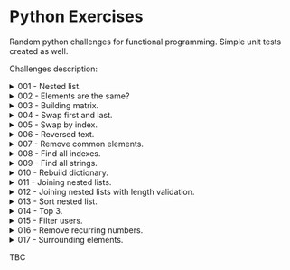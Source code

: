 # Python Exercises
Random python challenges for functional programming. 
Simple unit tests created as well.

Challenges description:

<details>
<summary markdown="span">001 - Nested list.</summary>
<i>Check if list has nested list and all are list type.</i>
</details>

<details>
<summary markdown="span">002 - Elements are the same?</summary>
<i>Check if list elements are all the same.</i>
</details>

<details>
<summary markdown="span">003 - Building matrix.</summary>
<i>Check if you can build matrix. Given array must contain lists and each nested list must have the same amount
of elements.</i>
</details>

<details>
<summary markdown="span">004 - Swap first and last.</summary>
<i>Create function that takes list as argument. Function should swap first and last element of the list.</i>
</details>

<details>
<summary markdown="span">005 - Swap by index.</summary>
<i>Create function that takes for arguments: list, index, index. Swap two index and return list.</i>
</details>

<details>
<summary markdown="span">006 - Reversed text.</summary>
<i>Write a function that takes text as argument and reverse words order.</i>
</details>

<details>
<summary markdown="span">007 - Remove common elements.</summary>
<i>Write a function that takes 2 lists as arguments, removes its common elements and returns both lists.</i>
</details>

<details>
<summary markdown="span">008 - Find all indexes.</summary>
<i>Create function that takes for argument: list and value. Function returns list of elements indexes found.</i>
</details>

<details>
<summary markdown="span">009 - Find all strings.</summary>
<i>Create function that takes list as argument and returns list of indexes with str value.</i>
</details>

<details>
<summary markdown="span">010 - Rebuild dictionary.</summary>
<i>Create function that takes as argument list of dictionaries [{a:b, c:d}, {a:e, c:f}...] and returns dictionary with
 grouped by key elements {a:[b, e], c:[d, f]}.</i>
</details>

<details>
<summary markdown="span">011 - Joining nested lists.</summary>
<i>Create function that takes for argument two nested lists and returns one list where each nested list remains on
the same index in result, ex. [[1, 1], [2, 2]] + [[3, 3], [4, 4]] = [[1, 1, 3, 3], [2, 2, 4 , 4]].</i>
</details>

<details>
<summary markdown="span">012 - Joining nested lists with length validation.</summary>
<i>Create function that takes for argument two nested list and returns new list, which joins elements in nested list
on the same index, ex. [[1], [3]] + [[2], [4]] = [[1, 2], [3, 4]]. Check if there are the same amount of nested list,
if not raise ValueError.</i>
</details>

<details>
<summary markdown="span">013 - Sort nested list.</summary>
<i>Define a function that takes for argument nested list and sort elements ascending by each nested list.</i>
</details>

<details>
<summary markdown="span">014 - Top 3.</summary>
<i>Define a function that takes for argument nested list and returns top 3 elements from each list sorted descending.
Each nested list has at least 3 elements.</i>
</details>

<details>
<summary markdown="span">015 - Filter users.</summary>
<i>Write a function that takes nested list with dictionaries and leaves only dicts with key="level".</i>
</details>

<details>
<summary markdown="span">016 - Remove recurring numbers.</summary>
<i>Write a function that takes list with numbers and removes all numbers that has repeated numbers in it,
ex. [122, 34, 51] -> [34, 51].</i>
</details>

<details>
<summary markdown="span">017 - Surrounding elements.</summary>
<i>Define a function that takes for arguments list and integer k. Function should return all elements from the list,
 that are k away from value. Skip first and last element of the list in result.</i>
</details>

TBC
